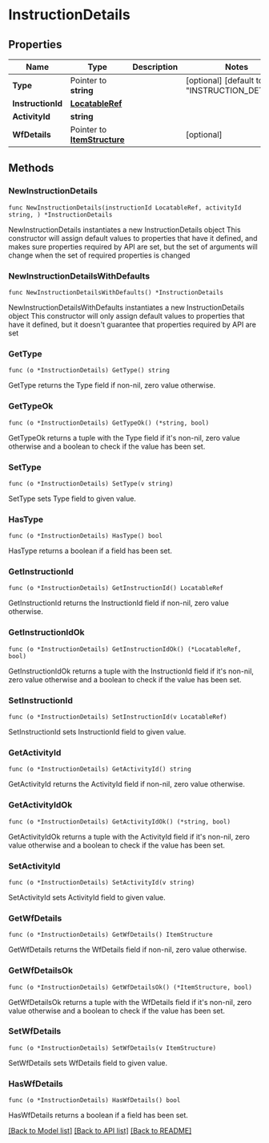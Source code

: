# InstructionDetails

## Properties

Name | Type | Description | Notes
------------ | ------------- | ------------- | -------------
**Type** | Pointer to **string** |  | [optional] [default to "INSTRUCTION_DETAILS"]
**InstructionId** | [**LocatableRef**](LocatableRef.md) |  | 
**ActivityId** | **string** |  | 
**WfDetails** | Pointer to [**ItemStructure**](ItemStructure.md) |  | [optional] 

## Methods

### NewInstructionDetails

`func NewInstructionDetails(instructionId LocatableRef, activityId string, ) *InstructionDetails`

NewInstructionDetails instantiates a new InstructionDetails object
This constructor will assign default values to properties that have it defined,
and makes sure properties required by API are set, but the set of arguments
will change when the set of required properties is changed

### NewInstructionDetailsWithDefaults

`func NewInstructionDetailsWithDefaults() *InstructionDetails`

NewInstructionDetailsWithDefaults instantiates a new InstructionDetails object
This constructor will only assign default values to properties that have it defined,
but it doesn't guarantee that properties required by API are set

### GetType

`func (o *InstructionDetails) GetType() string`

GetType returns the Type field if non-nil, zero value otherwise.

### GetTypeOk

`func (o *InstructionDetails) GetTypeOk() (*string, bool)`

GetTypeOk returns a tuple with the Type field if it's non-nil, zero value otherwise
and a boolean to check if the value has been set.

### SetType

`func (o *InstructionDetails) SetType(v string)`

SetType sets Type field to given value.

### HasType

`func (o *InstructionDetails) HasType() bool`

HasType returns a boolean if a field has been set.

### GetInstructionId

`func (o *InstructionDetails) GetInstructionId() LocatableRef`

GetInstructionId returns the InstructionId field if non-nil, zero value otherwise.

### GetInstructionIdOk

`func (o *InstructionDetails) GetInstructionIdOk() (*LocatableRef, bool)`

GetInstructionIdOk returns a tuple with the InstructionId field if it's non-nil, zero value otherwise
and a boolean to check if the value has been set.

### SetInstructionId

`func (o *InstructionDetails) SetInstructionId(v LocatableRef)`

SetInstructionId sets InstructionId field to given value.


### GetActivityId

`func (o *InstructionDetails) GetActivityId() string`

GetActivityId returns the ActivityId field if non-nil, zero value otherwise.

### GetActivityIdOk

`func (o *InstructionDetails) GetActivityIdOk() (*string, bool)`

GetActivityIdOk returns a tuple with the ActivityId field if it's non-nil, zero value otherwise
and a boolean to check if the value has been set.

### SetActivityId

`func (o *InstructionDetails) SetActivityId(v string)`

SetActivityId sets ActivityId field to given value.


### GetWfDetails

`func (o *InstructionDetails) GetWfDetails() ItemStructure`

GetWfDetails returns the WfDetails field if non-nil, zero value otherwise.

### GetWfDetailsOk

`func (o *InstructionDetails) GetWfDetailsOk() (*ItemStructure, bool)`

GetWfDetailsOk returns a tuple with the WfDetails field if it's non-nil, zero value otherwise
and a boolean to check if the value has been set.

### SetWfDetails

`func (o *InstructionDetails) SetWfDetails(v ItemStructure)`

SetWfDetails sets WfDetails field to given value.

### HasWfDetails

`func (o *InstructionDetails) HasWfDetails() bool`

HasWfDetails returns a boolean if a field has been set.


[[Back to Model list]](../README.md#documentation-for-models) [[Back to API list]](../README.md#documentation-for-api-endpoints) [[Back to README]](../README.md)


